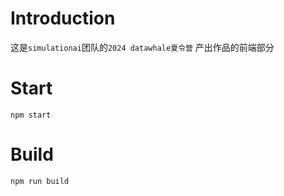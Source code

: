 # Introduction
这是`simulationai`团队的`2024 datawhale夏令营` 产出作品的前端部分


# Start
`npm start`

# Build
`npm run build`